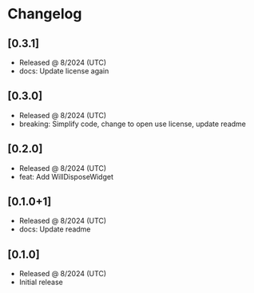 # Changelog

## [0.3.1]

- Released @ 8/2024 (UTC)
- docs: Update license again

## [0.3.0]

- Released @ 8/2024 (UTC)
- breaking: Simplify code, change to open use license, update readme

## [0.2.0]

- Released @ 8/2024 (UTC)
- feat: Add WillDisposeWidget

## [0.1.0+1]

- Released @ 8/2024 (UTC)
- docs: Update readme

## [0.1.0]

- Released @ 8/2024 (UTC)
- Initial release
